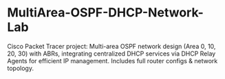 # MultiArea-OSPF-DHCP-Network-Lab
Cisco Packet Tracer project: Multi-area OSPF network design (Area 0, 10, 20, 30) with ABRs, integrating centralized DHCP services via DHCP Relay Agents for efficient IP management. Includes full router configs &amp; network topology.

